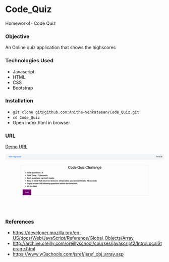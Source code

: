 # Code_Quiz
Homework4- Code Quiz

### Objective
An Online quiz application that shows the highscores

### Technologies Used
* Javascript
* HTML
* CSS
* Bootstrap

### Installation
* `git clone git@github.com:Anitha-Venkatesan/Code_Quiz.git`
* `cd Code_Quiz`
* Open index.html in browser

### URL
[Demo URL](https://anitha-venkatesan.github.io/Code_Quiz/)

![](https://github.com/Anitha-Venkatesan/Code_Quiz/blob/master/demo.gif)

### References
* https://developer.mozilla.org/en-US/docs/Web/JavaScript/Reference/Global_Objects/Array
* http://archive.oreilly.com/oreillyschool/courses/javascript2/IntroLocalStorage.html 
* https://www.w3schools.com/jsref/jsref_obj_array.asp
